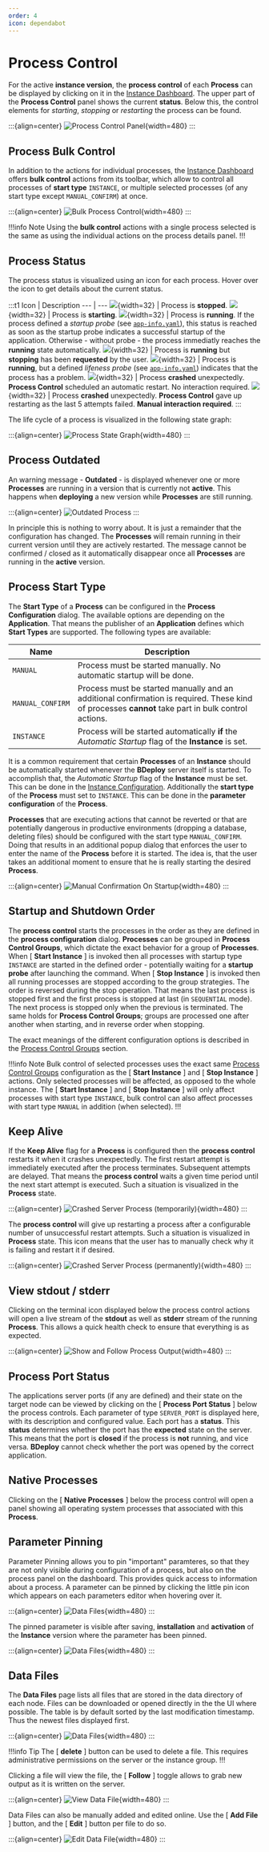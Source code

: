 ```yaml
---
order: 4
icon: dependabot
---
```


<style>
    .t1 th:first-child {
        width: 40px;
    }
</style>

# Process Control

For the active **instance version**, the **process control** of each **Process** can be displayed by clicking on it in the [Instance Dashboard](/user/instance/#instance-dashboard). The upper part of the **Process Control** panel shows the current **status**. Below this, the control elements for _starting_, _stopping_ or _restarting_ the process can be found.

:::{align=center}
![Process Control Panel](/images/Doc_DashboardProcessControl.png){width=480}
:::

## Process Bulk Control

In addition to the actions for individual processes, the [Instance Dashboard](/user/instance/#instance-dashboard) offers **bulk control** actions from its toolbar, which allow to control all processes of **start type** `INSTANCE`, or multiple selected processes (of any start type except `MANUAL_CONFIRM`) at once.

:::{align=center}
![Bulk Process Control](/images/Doc_DashboardBulkProcessControl.png){width=480}
:::

!!!info Note
Using the **bulk control** actions with a single process selected is the same as using the individual actions on the process details panel.
!!!

## Process Status

The process status is visualized using an icon for each process. Hover over the icon to get details about the current status.

:::t1
Icon   | Description
---    | ---
![](/images/ManualDoc_ProcessStopped.png){width=32} | Process is **stopped**.
![](/images/ManualDoc_ProcessStarting.png){width=32} | Process is **starting**.
![](/images/ManualDoc_ProcessRunning.png){width=32} | Process is **running**.  If the process defined a _startup probe_ (see [`app-info.yaml`](/power/product/#app-infoyaml)), this status is reached as soon as the startup probe indicates a successful startup of the application. Otherwise - without probe - the process immediatly reaches the **running** state automatically.
![](/images/ManualDoc_ProcessStopPlanned.png){width=32} | Process is **running** but **stopping** has been **requested** by the user.
![](/images/ManualDoc_ProcessLifenessFailed.png){width=32} | Process is **running**, but a defined _lifeness probe_ (see [`app-info.yaml`](/power/product/#app-infoyaml)) indicates that the process has a problem.
![](/images/ManualDoc_ProcessCrashed.png){width=32} | Process **crashed** unexpectedly. **Process Control** scheduled an automatic restart. No interaction required.
![](/images/ManualDoc_ProcessCrashedPermanent.png){width=32} | Process **crashed** unexpectedly. **Process Control** gave up restarting as the last 5 attempts failed. **Manual interaction required**.
:::

The life cycle of a process is visualized in the following state graph:

:::{align=center}
![Process State Graph](/images/BDeploy_Process_State_Graph.png){width=480}
:::

## Process Outdated

An warning message - **Outdated** - is displayed whenever one or more **Processes** are running in a version that is currently not **active**. This happens when **deploying** a new version while **Processes** are still running. 

:::{align=center}
![Outdated Process](/images/ManualDoc_ProcessOutdated.png)
:::

In principle this is nothing to worry about. It is just a remainder that the configuration has changed. The **Processes** will remain running in their current version until they are actively restarted. The message cannot be confirmed / closed as it automatically disappear once all **Processes** are running in the **active** version.

## Process Start Type

The **Start Type** of a **Process** can be configured in the **Process Configuration** dialog. The available options are depending on the **Application**. That means the publisher of an **Application** defines which **Start Types** are supported. The following types are available:

Name   | Description
---    | ---
`MANUAL` | Process must be started manually. No automatic startup will be done.
`MANUAL_CONFIRM` | Process must be started manually and an additional confirmation is required. These kind of processes **cannot** take part in bulk control actions.
`INSTANCE` | Process will be started automatically **if** the _Automatic Startup_ flag of the **Instance** is set. 

It is a common requirement that certain **Processes** of an **Instance** should be automatically started whenever the **BDeploy** server itself is started. To accomplish that, the _Automatic Startup_ flag of the **Instance** must be set. This can be done in the [Instance Configuration](/user/instance/#instance-configuration). Additionally the **start type** of the **Process** must set to `INSTANCE`. This can be done in the **parameter configuration** of the **Process**.

**Processes** that are executing actions that cannot be reverted or that are potentially dangerous in productive environments (dropping a database, deleting files) should be configured with the start type `MANUAL_CONFIRM`. Doing that results in an additional popup dialog that enforces the user to enter the name of the **Process** before it is started. The idea is, that the user takes an additional moment to ensure that he is really starting the desired **Process**.

:::{align=center}
![Manual Confirmation On Startup](/images/Doc_DashboardProcessManualConfirm.png){width=480}
:::

## Startup and Shutdown Order

The **process control** starts the processes in the order as they are defined in the **process configuration** dialog. **Processes** can be grouped in **Process Control Groups**, which dictate the exact behavior for a group of **Processes**. When [ **Start Instance** ] is invoked then all processes with startup type `INSTANCE` are started in the defined order - potentially waiting for a **startup probe** after launching the command. When [ **Stop Instance** ] is invoked then all running processes are stopped according to the group strategies. The order is reversed during the stop operation. That means the last process is stopped first and the first process is stopped at last (in `SEQUENTIAL` mode). The next process is stopped only when the previous is terminated. The same holds for **Process Control Groups**; groups are processed one after another when starting, and in reverse order when stopping.

The exact meanings of the different configuration options is described in the [Process Control Groups](/user/instance/#process-control-groups) section.

!!!info Note
Bulk control of selected processes uses the exact same [Process Control Groups](/user/instance/#process-control-groups) configuration as the [ **Start Instance** ] and [ **Stop Instance** ] actions. Only selected processes will be affected, as opposed to the whole instance. The [ **Start Instance** ] and [ **Stop Instance** ] will only affect processes with start type `INSTANCE`, bulk control can also affect processes with start type `MANUAL` in addition (when selected).
!!!

## Keep Alive

If the **Keep Alive** flag for a **Process** is configured then the **process control** restarts it when it crashes unexpectedly. The first restart attempt is immediately executed after the process terminates. Subsequent attempts are delayed. That means the **process control** waits a given time period until the next start attempt is executed. Such a situation is visualized in the **Process** state.

:::{align=center}
![Crashed Server Process (temporarily)](/images/Doc_DashboardProcessCrash.png){width=480}
:::

The **process control** will give up restarting a process after a configurable number of unsuccessful restart attempts. Such a situation is visualized in **Process** state. This icon means that the user has to manually check why it is failing and restart it if desired.

:::{align=center}
![Crashed Server Process (permanently)](/images/Doc_DashboardProcessCrashPermanent.png){width=480}
:::

## View stdout / stderr

Clicking on the terminal icon displayed below the process control actions will open a live stream of the **stdout** as well as **stderr** stream of the running **Process**. This allows a quick health check to ensure that everything is as expected.

:::{align=center}
![Show and Follow Process Output](/images/Doc_DashboardProcessConsole.png){width=480}
:::

## Process Port Status

The applications server ports (if any are defined) and their state on the target node can be viewed by clicking on the [ **Process Port Status** ] below the process controls. Each parameter of type `SERVER_PORT` is displayed here, with its description and configured value. Each port has a **status**. This **status** determines whether the port has the **expected** state on the server. This means that the port is **closed** if the process is **not** running, and vice versa. **BDeploy** cannot check whether the port was opened by the correct application.

## Native Processes

Clicking on the [ **Native Processes** ] below the process control will open a panel showing all operating system processes that associated with this **Process**.

## Parameter Pinning

Parameter Pinning allows you to pin "important" paramteres, so that they are not only visible during configuration of a process, but also on the process panel on the dashboard. This provides quick access to information about a process. A parameter can be pinned by clicking the little pin icon which appears on each parameters editor when hovering over it.

:::{align=center}
![Data Files](/images/Doc_InstanceConfigParameterPin.png){width=480}
:::

The pinned parameter is visible after saving, **installation** and **activation** of the **Instance** version where the parameter has been pinned.

:::{align=center}
![Data Files](/images/Doc_DashboardPinnedParameter.png){width=480}
:::

## Data Files

The **Data Files** page lists all files that are stored in the data directory of each node. Files can be downloaded or opened directly in the the UI where possible. The table is by default sorted by the last modification timestamp. Thus the newest files displayed first.

:::{align=center}
![Data Files](/images/Doc_DataFiles.png){width=480}
:::

!!!info Tip
The [ **delete** ] button can be used to delete a file. This requires administrative permissions on the server or the instance group.
!!!

Clicking a file will view the file, the [ **Follow** ] toggle allows to grab new output as it is written on the server.

:::{align=center}
![View Data File](/images/Doc_DataFilesView.png){width=480}
:::

Data Files can also be manually added and edited online. Use the [ **Add File** ] button, and the [ **Edit** ] button per file to do so.

:::{align=center}
![Edit Data File](/images/Doc_DataFilesEdit.png){width=480}
:::
